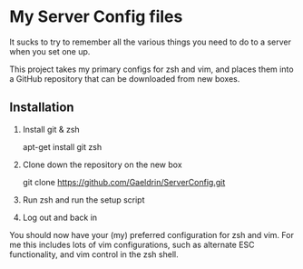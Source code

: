 # My Server Config files

It sucks to try to remember all the various things you need to do to a server when you set one up.

This project takes my primary configs for zsh and vim, and places them into a GitHub repository that can be downloaded from new boxes.

## Installation

1. Install git & zsh

    apt-get install git zsh

2. Clone down the repository on the new box

    git clone https://github.com/Gaeldrin/ServerConfig.git

3. Run zsh and run the setup script
4. Log out and back in

You should now have your (my) preferred configuration for zsh and vim. For me this includes lots of vim configurations, such as alternate ESC functionality, and vim control in the zsh shell.
